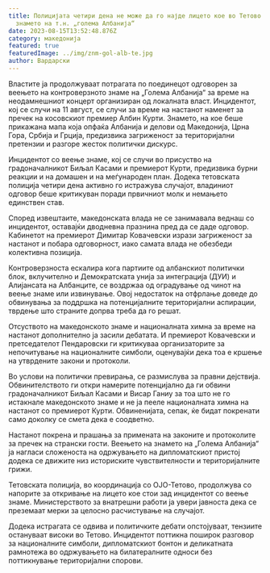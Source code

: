```yaml
---
title: Полицијата четири дена не може да го најде лицето кое во Тетово го вееше
  знамето на т.н. „голема Албанија“
date: 2023-08-15T13:52:48.876Z
category: македонија
featured: true
featuredImage: ../img/znm-gol-alb-te.jpg
author: Вардарски
---
```

Властите ја продолжуваат потрагата по поединецот одговорен за веењето на контроверзното знаме на „Голема Албанија“ за време на неодамнешниот концерт организиран од локалната власт. Инцидентот, кој се случи на 11 август, се случи за време на настанот наменет за пречек на косовскиот премиер Албин Курти. Знамето, на кое беше прикажана мапа која опфаќа Албанија и делови од Македонија, Црна Гора, Србија и Грција, предизвика загриженост за територијални претензии и разгоре жесток политички дискурс.

Инцидентот со веење знаме, кој се случи во присуство на градоначалникот Биљал Касами и премиерот Курти, предизвика бурни реакции и на домашен и на меѓународен план. Додека тетовската полиција четири дена активно го истражува случајот, владиниот одговор беше критикуван поради првичниот молк и немањето единствен став.

Според извештаите, македонската влада не се занимавала веднаш со инцидентот, оставајќи дводневна празнина пред да се даде одговор. Кабинетот на премиерот Димитар Ковачевски изрази загриженост за настанот и побара одговорност, иако самата влада не обезбеди колективна позиција.

Контроверзноста ескалира кога партиите од албанскиот политички блок, вклучително и Демократската унија за интеграција (ДУИ) и Алијансата на Албанците, се воздржаа од оградување од чинот на веење знаме или извинување. Овој недостаток на отфрлање доведе до обвинувања за поддршка на потенцијалните територијални аспирации, тврдење што страните допрва треба да го решат.

Отсуството на македонското знаме и националната химна за време на настанот дополнително ја засили дебатата. И премиерот Ковачевски и претседателот Пендаровски ги критикуваа организаторите за непочитување на националните симболи, оценувајќи дека тоа е кршење на утврдените закони и протоколи.

Во услови на политички превирања, се размислува за правни дејствија. Обвинителството ги откри намерите потенцијално да ги обвини градоначалникот Биљал Касами и Висар Ганиу за тоа што не го истакнале македонското знаме и не ја пееле националната химна на настанот со премиерот Курти. Обвиненијата, сепак, ќе бидат покренати само доколку се смета дека е соодветно.

Настанот покрена и прашања за примената на законите и протоколите за пречек на странски гости. Веењето на знамето на „Голема Албанија“ ја нагласи сложеноста на одржувањето на дипломатскиот пристој додека се движите низ историските чувствителности и територијалните грижи.

Тетовската полиција, во координација со ОЈО-Тетово, продолжува со напорите за откривање на лицето кое стои зад инцидентот со веење знаме. Министерството за внатрешни работи ја увери јавноста дека се преземаат мерки за целосно расчистување на случајот.

Додека истрагата се одвива и политичките дебати опстојуваат, тензиите остануваат високи во Тетово. Инцидентот поттикна поширок разговор за националните симболи, дипломатскиот бонтон и деликатната рамнотежа во одржувањето на билатералните односи без поттикнување територијални спорови.